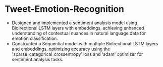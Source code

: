 # Tweet-Emotion-Recognition

- Designed and implemented a sentiment analysis model using Bidirectional LSTM layers with embeddings, achieving enhanced understanding of contextual nuances in natural language data for emotion classification.
- Constructed a Sequential model with multiple Bidirectional LSTM layers and embeddings, optimizing accuracy using the 'sparse_categorical_crossentropy' loss and 'adam' optimizer for sentiment analysis tasks.
